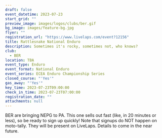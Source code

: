 ```yaml
---
draft: false
event_datetime: 2023-07-23
start_grid: ""
preview_image: images/logos/clubs/ber.gif
bg_image: images/feature-bg.jpg
flyer: ""
registration_url: "https://www.livelaps.com/event?12156"
title: Rattlesnake National Enduro
description: Sometimes it's rocky, sometimes not, who knows?
club:
  - BER
location: TBA
event_type: Enduro
event_format: National Enduro
event_series: ECEA Enduro Championship Series
closed_course: "'Yes'"
gas_away: "'Yes'"
key_time: 2023-07-23T09:00:00
check_in_time: 2023-07-23T07:00:00
registration_date: ""
attachments: null
---
```


BER are bringing NEPG to PA. This one sells out fast (like, in 20 minutes or less), so be ready to sign up quickly! Note that signups do NOT happen on moto-tally. They will be present on LiveLaps. Details to come in the near future.